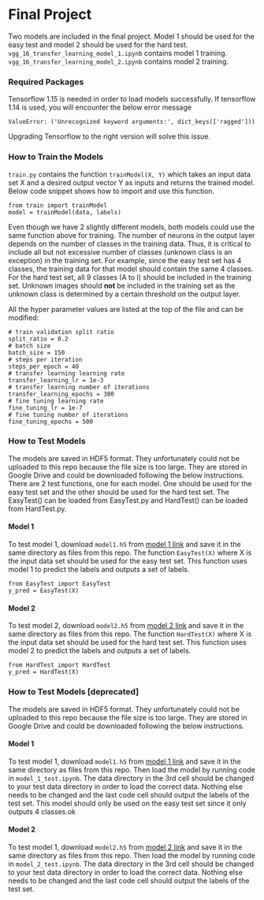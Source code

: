 # Final Project
Two models are included in the final project. Model 1 should be used for the easy test and model 2 should be used for the hard test. ```vgg_16_transfer_learning_model_1.ipynb``` contains model 1 training. ```vgg_16_transfer_learning_model_2.ipynb``` contains model 2 training. 


### Required Packages
Tensorflow 1.15 is needed in order to load models successfully. If tensorflow 1.14 is used, you will encounter the below error message
```
ValueError: ('Unrecognized keyword arguments:', dict_keys(['ragged']))
```
Upgrading Tensorflow to the right version will solve this issue.

### How to Train the Models
```train.py``` contains the function ```trainModel(X, Y)``` which takes an input data set X and a desired output vector Y as inputs and returns the trained model. Below code snippet shows how to import and use this function.
```
from train import trainModel
model = trainModel(data, labels)
```
Even though we have 2 slightly different models, both models could use the same function above for training. The number of neurons in the output layer depends on the number of classes in the training data. Thus, it is critical to include all but not excessive number of classes (unknown class is an exception) in the training set. For example, since the easy test set has 4 classes, the training data for that model should contain the same 4 classes. For the hard test set, all 9 classes (A to I) should be included in the training set. Unknown images should **not** be included in the training set as the unknown class is determined by a certain threshold on the output layer. 

All the hyper parameter values are listed at the top of the file and can be modified:
```
# train validation split ratio
split_ratio = 0.2
# batch size
batch_size = 150
# steps per iteration
steps_per_epoch = 40
# transfer learning learning rate
transfer_learning_lr = 1e-3
# transfer learning number of iterations
transfer_learning_epochs = 300
# fine tuning learning rate
fine_tuning_lr = 1e-7
# fine tuning number of iterations
fine_tuning_epochs = 500
```

### How to Test Models
The models are saved in HDF5 format. They unfortunately could not be uploaded to this repo because the file size is too large. They are stored in Google Drive and could be downloaded following the below instructions.
There are 2 test functions, one for each model. One should be used for the easy test set and the other should be used for the hard test set. The EasyTest() can be loaded from EasyTest.py and HardTest() can be loaded from HardTest.py.

#### Model 1
To test model 1, download ```model1.h5``` from [model 1 link](https://drive.google.com/open?id=1eneYXqnWpvsBu_X5epXYZrE1L8mCz2ob) and save it in the same directory as files from this repo.
The function ```EasyTest(X)``` where X is the input data set should be used for the easy test set. This function uses model 1 to predict the labels and outputs a set of labels.
```
from EasyTest import EasyTest
y_pred = EasyTest(X)
```

#### Model 2
To test model 2, download ```model2.h5``` from [model 2 link](https://drive.google.com/open?id=186_lJU5BJBJw9naMto_pfa5E4AdwAv8Q) and save it in the same directory as files from this repo.
The function ```HardTest(X)``` where X is the input data set should be used for the hard test set. This function uses model 2 to predict the labels and outputs a set of labels.
```
from HardTest import HardTest
y_pred = HardTest(X)
```

### How to Test Models [deprecated]
The models are saved in HDF5 format. They unfortunately could not be uploaded to this repo because the file size is too large. They are stored in Google Drive and could be downloaded following the below instructions.

#### Model 1
To test model 1, download ```model1.h5``` from [model 1 link](https://drive.google.com/open?id=1eneYXqnWpvsBu_X5epXYZrE1L8mCz2ob) and save it in the same directory as files from this repo. Then load the model by running code in ```model_1_test.ipynb```. The data directory in the 3rd cell should be changed to your test data directory in order to load the correct data. Nothing else needs to be changed and the last code cell should output the labels of the test set. This model should only be used on the easy test set since it only outputs 4 classes.ok


#### Model 2
To test model 1, download ```model2.h5``` from [model 2 link](https://drive.google.com/open?id=186_lJU5BJBJw9naMto_pfa5E4AdwAv8Q) and save it in the same directory as files from this repo. Then load the model by running code in ```model_2_test.ipynb```. The data directory in the 3rd cell should be changed to your test data directory in order to load the correct data. Nothing else needs to be changed and the last code cell should output the labels of the test set.
